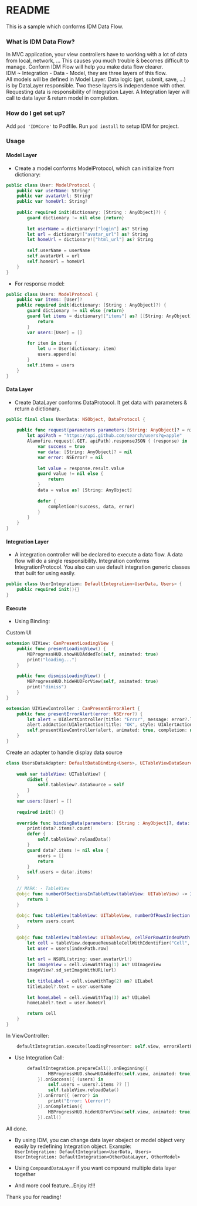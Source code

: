# README #

This is a sample which conforms IDM Data Flow.

### What is IDM Data Flow? ###

In MVC application, your view controllers have to working with a lot of data from local, network, ... This causes you much trouble & becomes difficult to manage. Conform IDM Flow will help you make data flow clearer.  
IDM ~ Integration - Data - Model, they are three layers of this flow.  
All models will be defined in Model Layer. Data logic (get, submit, save, ...) is by DataLayer responsible. Two these layers is independence with other.  
Requesting data is responsibility of Integration Layer. A Integration layer will call to data layer & return model in completion.  

### How do I get set up? ###

Add ```pod 'IDMCore'``` to Podfile. Run ```pod install``` to setup IDM for project.

### Usage ###

#### Model Layer  

* Create a model conforms ModelProtocol, which can initialize from dictionary:

```swift
public class User: ModelProtocol {
    public var userName: String?
    public var avatarUrl: String?
    public var homeUrl: String?
    
    public required init(dictionary: [String : AnyObject]?) {
        guard dictionary != nil else {return}
        
        let userName = dictionary!["login"] as? String
        let url = dictionary!["avatar_url"] as? String
        let homeUrl = dictionary!["html_url"] as? String
        
        self.userName = userName
        self.avatarUrl = url
        self.homeUrl = homeUrl
    }
}
```

* For response model:

```swift
public class Users: ModelProtocol {
    public var items: [User]?
    public required init(dictionary: [String : AnyObject]?) {
        guard dictionary != nil else {return}
        guard let items = dictionary!["items"] as? [[String: AnyObject]] else {
            return
        }
        var users:[User] = []
        
        for item in items {
            let u = User(dictionary: item)
            users.append(u)
        }
        self.items = users
    }
}
```

#### Data Layer

* Create DataLayer conforms DataProtocol. It get data with parameters & return a dictionary.

```swift
public final class UserData: NSObject, DataProtocol {
    
    public func request(parameters parameters:[String: AnyObject]? = nil , completion: DataCompletionClosure? = nil) {
        let apiPath = "https://api.github.com/search/users?q=apple"
        Alamofire.request(.GET, apiPath).responseJSON { (response) in
            var success = true
            var data: [String: AnyObject]? = nil
            var error: NSError? = nil
            
            let value = response.result.value
            guard value != nil else {
                return
            }
            data = value as? [String: AnyObject]
            
            defer {
                completion?(success, data, error)
            }
        }
    }
}
```

#### Integration Layer

* A integration controller will be declared to execute a data flow. A data flow will do a single responsibility. Integration conforms IntegrationProtocol.
You also can use default integration generic classes that built for using easily.

```swift
public class UserIntegration: DefaultIntegration<UserData, Users> {
    public required init(){}
}
```

#### Execute

* Using Binding:

Custom UI
```swift
extension UIView: CanPresentLoadingView {
    public func presentLoadingView() {
        MBProgressHUD.showHUDAddedTo(self, animated: true)
        print("loading...")
    }
    
    public func dismissLoadingView() {
        MBProgressHUD.hideHUDForView(self, animated: true)
        print("dimiss")
    }
}

extension UIViewController : CanPresentErrorAlert {
    public func presentErrorAlert(error: NSError?) {
        let alert = UIAlertController(title: "Error", message: error?.localizedDescription, preferredStyle: UIAlertControllerStyle.Alert)
        alert.addAction(UIAlertAction(title: "OK", style: UIAlertActionStyle.Destructive, handler: nil))
        self.presentViewController(alert, animated: true, completion: nil)
    }
}
```

Create an adapter to handle display data source
```swift
class UsersDataAdapter: DefaultDataBinding<Users>, UITableViewDataSource {
    
    weak var tableView: UITableView? {
        didSet {
            self.tableView?.dataSource = self
        }
    }
    var users:[User] = []
    
    required init() {}
    
    override func bindingData(parameters: [String : AnyObject]?, data: Users?) {
        print(data?.items?.count)
        defer {
            self.tableView?.reloadData()
        }
        guard data?.items != nil else {
            users = []
            return
        }
        self.users = data!.items!
    }
    
    // MARK: - TableView
    @objc func numberOfSectionsInTableView(tableView: UITableView) -> Int {
        return 1
    }
    
    @objc func tableView(tableView: UITableView, numberOfRowsInSection section: Int) -> Int {
        return users.count
    }
    
    @objc func tableView(tableView: UITableView, cellForRowAtIndexPath indexPath: NSIndexPath) -> UITableViewCell {
        let cell = tableView.dequeueReusableCellWithIdentifier("Cell", forIndexPath: indexPath)
        let user = users[indexPath.row]
        
        let url = NSURL(string: user.avatarUrl!)
        let imageView = cell.viewWithTag(1) as? UIImageView
        imageView?.sd_setImageWithURL(url)
        
        let titleLabel = cell.viewWithTag(2) as? UILabel
        titleLabel?.text = user.userName
        
        let homeLabel = cell.viewWithTag(3) as? UILabel
        homeLabel?.text = user.homeUrl

        return cell
    }
}
```

In ViewController:
```swift
    defaultIntegration.execute(loadingPresenter: self.view, errorAlertPresenter: self, dataBinding: self.adapter)
```

* Use Integration Call:
```swift
        defaultIntegration.prepareCall().onBeginning({
                MBProgressHUD.showHUDAddedTo(self.view, animated: true)
            }).onSuccess({ (users) in
                self.users = users?.items ?? []
                self.tableView.reloadData()
            }).onError({ (error) in
                print("Error: \(error)")
            }).onCompletion({ 
                MBProgressHUD.hideHUDForView(self.view, animated: true)
            }).call()
```

All done.  

* By using IDM, you can change data layer obeject or model object very easily by redefining Integration object. Example:  
```UserIntegration: DefaultIntegration<UserData, Users>```  
```UserIntegration: DefaultIntegration<OtherDataLayer, OtherModel>```  

* Using ```CompoundDataLayer``` if you want compound multiple data layer together  

* And more cool feature...Enjoy it!!!   

Thank you for reading!

